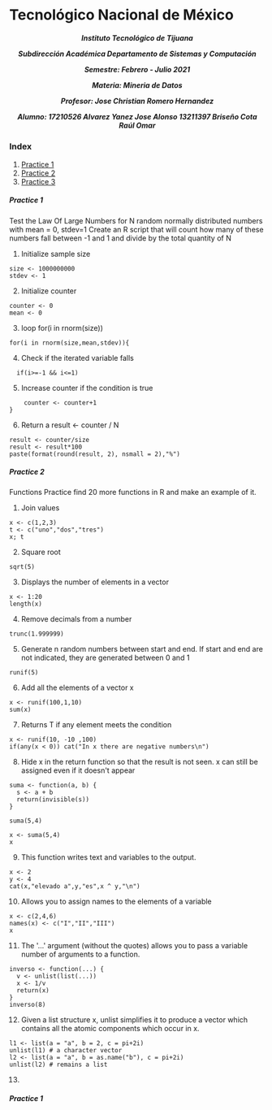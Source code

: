 <h1>Tecnológico Nacional de México</h1>
<h5 style="text-align: center;"> Instituto Tecnológico de Tijuana 

Subdirección Académica 
Departamento de Sistemas y Computación 

Semestre: Febrero - Julio 2021

Materia:
Mineria de Datos

Profesor: 
Jose Christian Romero Hernandez

Alumno: 
17210526 Alvarez Yanez Jose Alonso
13211397 Briseño Cota Raúl Omar


 </h5>


### Index

1. [Practice 1](#id1)
2. [Practice 2](#id2)
3. [Practice 3](#id3)

##### Practice 1<a name="id1"></a>

Test the Law Of Large Numbers for N random normally distributed numbers with mean = 0, stdev=1
Create an R script that will count how many of these numbers fall between -1 and 1 and divide
by the total quantity of N

1. Initialize sample size
```{r}
size <- 1000000000
stdev <- 1
```

2. Initialize counter
```{r}
counter <- 0
mean <- 0
```

3. loop for(i in rnorm(size))
```{r}
for(i in rnorm(size,mean,stdev)){
```

4. Check if the iterated variable falls
```{r}
  if(i>=-1 && i<=1)
```

5. Increase counter if the condition is true
```{r}
    counter <- counter+1
}
``` 

6. Return a result <- counter / N
```{r}
result <- counter/size
result <- result*100
paste(format(round(result, 2), nsmall = 2),"%")
```

##### Practice 2<a name="id2"></a>

Functions
Practice find 20 more functions in R and make an example of it.

1. Join values
```{r}
x <- c(1,2,3)
t <- c("uno","dos","tres")
x; t
```

2. Square root
```{r}
sqrt(5)
```

3. Displays the number of elements in a vector
```{r}
x <- 1:20  
length(x) 
```

4. Remove decimals from a number
```{r}
trunc(1.999999)
```

5. Generate n random numbers between start and end. If start and end are not indicated, they are generated between 0 and 1
```{r}
runif(5)
```

6. Add all the elements of a vector x
```{r}
x <- runif(100,1,10) 
sum(x) 
```

7. Returns T if any element meets the condition
```{r}
x <- runif(10, -10 ,100)
if(any(x < 0)) cat("In x there are negative numbers\n")
```

8. Hide x in the return function so that the result is not seen. x can still be assigned even if it doesn't appear
```{r}
suma <- function(a, b) {
  s <- a + b
  return(invisible(s))
}

suma(5,4)

x <- suma(5,4)
x
```

9. This function writes text and variables to the output.
```{r}
x <- 2
y <- 4
cat(x,"elevado a",y,"es",x ^ y,"\n")
```

10. Allows you to assign names to the elements of a variable
```{r}
x <- c(2,4,6)
names(x) <- c("I","II","III") 
x
```

11. The '...' argument (without the quotes) allows you to pass a variable number of arguments to a function.
```{r}
inverso <- function(...) {
  v <- unlist(list(...)) 
  x <- 1/v
  return(x)
}
inverso(8)
```

12. Given a list structure x, unlist simplifies it to produce a vector which contains all the atomic components which occur in x.
```{r}
l1 <- list(a = "a", b = 2, c = pi+2i)
unlist(l1) # a character vector
l2 <- list(a = "a", b = as.name("b"), c = pi+2i)
unlist(l2) # remains a list
```

13. 

##### Practice 1<a name="id3"></a>
